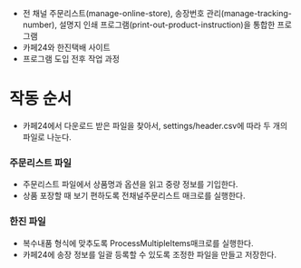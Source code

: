 - 전 채널 주문리스트(manage-online-store), 송장번호 관리(manage-tracking-number), 설명지 인쇄 프로그램(print-out-product-instruction)을 통합한 프로그램
- 카페24와 한진택배 사이트
- 프로그램 도입 전후 작업 과정


# 작동 순서
- 카페24에서 다운로드 받은 파일을 찾아서, settings/header.csv에 따라 두 개의 파일로 나눈다.

### 주문리스트 파일
- 주문리스트 파일에서 상품명과 옵션을 읽고 중량 정보를 기입한다.
- 상품 포장할 때 보기 편하도록 전채널주문리스트 매크로를 실행한다.

### 한진 파일
- 복수내품 형식에 맞추도록 ProcessMultipleItems매크로를 실행한다. 
- 카페24에 송장 정보를 일괄 등록할 수 있도록 조정한 파일을 만들고 저장한다. 
